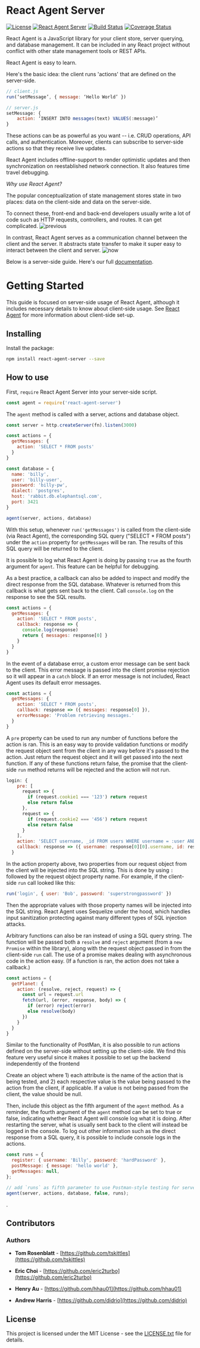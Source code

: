# React Agent Server

[![License](https://img.shields.io/github/license/yokyak/react-agent.svg)](https://github.com/yokyak/react-agent/blob/master/LICENSE.txt)
[![React Agent Server](https://img.shields.io/npm/v/react-agent-server.svg)](https://www.npmjs.com/package/react-agent-server)
[![Build Status](https://travis-ci.org/yokyak/react-agent.svg?branch=master)](https://travis-ci.org/yokyak/react-agent)
[![Coverage Status](https://coveralls.io/repos/github/yokyak/react-agent/badge.svg)](https://coveralls.io/github/yokyak/react-agent)

React Agent is a JavaScript library for your client store, server querying, and database management. It can be included in any React project without conflict with other state management tools or REST APIs.

React Agent is easy to learn.

Here's the basic idea: the client runs 'actions' that are defined on the server-side.

```javascript
// client.js
run(‘setMessage’, { message: ‘Hello World’ })

// server.js
setMessage: {
    action: ‘INSERT INTO messages(text) VALUES(:message)’
}
```

These actions can be as powerful as you want -- i.e. CRUD operations, API calls, and authentication. Moreover, clients can subscribe to server-side actions so that they  receive live updates.

React Agent includes offline-support to render optimistic updates and then synchronization on reestablished network connection. It also features time travel debugging.

*Why use React Agent?*

The popular conceptualization of state management stores state in two places: data on the client-side and data on the server-side.

To connect these, front-end and back-end developers usually write a lot of code such as HTTP requests, controllers, and routes. It can get complicated.
![previous](https://raw.githubusercontent.com/yokyak/react-agent/master/docs/imgs/diagram-before.gif)

In contrast, React Agent serves as a communication channel between the client and the server. It abstracts state transfer to make it super easy to interact between the client and server.
![now](https://raw.githubusercontent.com/yokyak/react-agent/master/docs/imgs/diagram-after.gif)

Below is a server-side guide. Here's our full [documentation](https://github.com/tskittles/react-agent/blob/master/docs/documentation.md). 

# Getting Started

This guide is focused on server-side usage of React Agent, although it includes necessary details to know about client-side usage. See [React Agent](https://github.com/yokyak/react-agent/tree/master/packages/react-agent) for more information about client-side set-up.

## Installing

Install the package:

```bash
npm install react-agent-server --save
```

## How to use

First, `require` React Agent Server into your server-side script.

```javascript
const agent = require('react-agent-server')
```

The `agent` method is called with a server, actions and database object.

```javascript
const server = http.createServer(fn).listen(3000)

const actions = {
  getMessages: {
    action: 'SELECT * FROM posts'
  }
}

const database = {
  name: 'billy',
  user: 'billy-user',
  password: 'billy-pw',
  dialect: 'postgres',
  host: 'rabbit.db.elephantsql.com',
  port: 3421
}

agent(server, actions, database)
```
With this setup, whenever `run('getMessages')` is called from the client-side (via React Agent), the corresponding SQL query ("SELECT * FROM posts") under the `action` property for `getMessages` will be ran. The results of this SQL query will be returned to the client.

It is possible to log what React Agent is doing by passing `true` as the fourth argument for `agent`. This feature can be helpful for debugging.

As a best practice, a callback can also be added to inspect and modify the direct response from the SQL database. Whatever is returned from this callback is what gets sent back to the client. Call `console.log` on the response to see the SQL results.

```javascript
const actions = {
  getMessages: {
    action: 'SELECT * FROM posts',
    callback: response => {
      console.log(response)
      return { messages: response[0] }
    }
  }
}
```

In the event of a database error, a custom error message can be sent back to the client. This error message is passed into the client promise rejection so it will appear in a `catch` block. If an error message is not included, React Agent uses its default error messages. 

```javascript
const actions = {
  getMessages: {
    action: 'SELECT * FROM posts',
    callback: response => ({ messages: response[0] }),
    errorMessage: 'Problem retrieving messages.'
  }
}
```

A `pre` property can be used to run any number of functions before the action is ran. This is an easy way to provide validation functions or modify the request object sent from the client in any way before it's passed to the action. Just return the request object and it will get passed into the next function. If any of these functions return false, the promise that the client-side `run` method returns will be rejected and the action will not run.

```javascript
login: {
    pre: [
      request => {
        if (request.cookie1 === '123') return request
        else return false
      },
      request => {
        if (request.cookie2 === '456') return request
        else return false
      }
    ],
    action: 'SELECT username, _id FROM users WHERE username = :user AND password = :password',
    callback: response => ({ username: response[0][0].username, id: response[0][0]._id })
  }
```

In the action property above, two properties from our request object from the client will be injected into the SQL string. This is done by using `:` followed by the request object property name. For example, if the client-side `run` call looked like this:

```javascript
run('login', { user: 'Bob', password: 'superstrongpassword' })
```

Then the appropriate values with those property names will be injected into the SQL string. React Agent uses Sequelize under the hood, which handles input sanitization protecting against many different types of SQL injection attacks.

Arbitrary functions can also be ran instead of using a SQL query string. The function will be passed both a `resolve` and `reject` argument (from a `new Promise` within the library), along with the request object passed in from the client-side `run` call. The use of a promise makes dealing with asynchronous code in the action easy. (If a function is ran, the action does not take a callback.)

```javascript
const actions = {
  getPlanet: {
    action: (resolve, reject, request) => {
      const url = request.url
      fetch(url, (error, response, body) => {
        if (error) reject(error)
        else resolve(body)
      })
    }
  }
}
```

Similar to the functionality of PostMan, it is also possible to run actions defined on the server-side without setting up the client-side. We find this feature very useful since it makes it possible to set up the backend independently of the frontend

Create an object where 1) each attribute is the name of the action that is being tested, and 2) each respective value is the value being passed to the action from the client, if applicable. If a value is not being passed from the client, the value should be null. 

Then, include this object as the fifth argument of the `agent` method. As a reminder, the fourth argument of the `agent` method can be set to true or false, indicating whether React Agent will console log what it is doing. After restarting the server, what is usually sent back to the client will instead be logged in the console. To log out other information such as the direct response from a SQL query, it is possible to include console logs in the actions.

```javascript
const runs = {
  register: { username: 'Billy', password: 'hardPassword' },
  postMessage: { message: 'hello world' },
  getMessages: null,
};

// add `runs` as fifth parameter to use Postman-style testing for server-side
agent(server, actions, database, false, runs);
```
.
## Contributors

### Authors

* **Tom Rosenblatt** - [https://github.com/tskittles](https://github.com/tskittles)

* **Eric Choi** - [https://github.com/eric2turbo](https://github.com/eric2turbo)

* **Henry Au** - [https://github.com/hhau01](https://github.com/hhau01)

* **Andrew Harris** - [https://github.com/didrio](https://github.com/didrio)

## License

This project is licensed under the MIT License - see the [LICENSE.txt](./../../LICENSE.txt) file for details.
